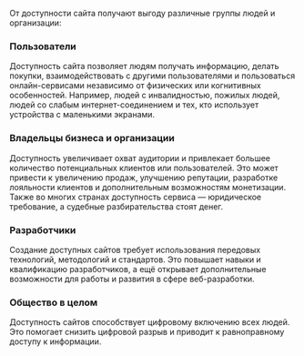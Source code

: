 От доступности сайта получают выгоду различные группы людей и организации:

### Пользователи

Доступность сайта позволяет людям получать информацию, делать покупки, взаимодействовать с другими пользователями и пользоваться онлайн-сервисами независимо от физических или когнитивных особенностей. Например, людей с инвалидностью, пожилых людей, людей со слабым интернет-соединением и тех, кто использует устройства с маленькими экранами.

### Владельцы бизнеса и организации

Доступность увеличивает охват аудитории и привлекает большее количество потенциальных клиентов или пользователей. Это может привести к увеличению продаж, улучшению репутации, разработке лояльности клиентов и дополнительным возможностям монетизации. Также во многих странах доступность сервиса — юридическое требование, а судебные разбирательства стоят денег.

### Разработчики

Создание доступных сайтов требует использования передовых технологий, методологий и стандартов. Это повышает навыки и квалификацию разработчиков, а ещё открывает дополнительные возможности для работы и развития в сфере веб-разработки.

### Общество в целом

Доступность сайтов способствует цифровому включению всех людей. Это помогает снизить цифровой разрыв и приводит к равноправному доступу к информации.
